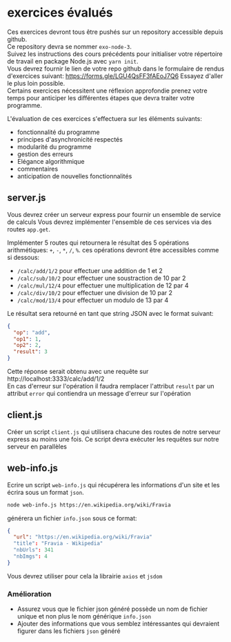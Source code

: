 # exercices évalués

Ces exercices devront tous être pushés sur un repository accessible depuis github.  
Ce repository devra se nommer `exo-node-3`.  
Suivez les instructions des cours précédents pour initialiser votre répertoire de travail en package Node.js avec `yarn init`.  
Vous devrez fournir le lien de votre repo github dans le formulaire de rendus d'exercices suivant: https://forms.gle/LGU4QsFF3fAEoJ7Q6
Essayez d'aller le plus loin possible.  
Certains exercices nécessitent une réflexion approfondie prenez votre temps pour anticiper les différentes étapes que devra traiter votre programme.

L'évaluation de ces exercices s'effectuera sur les éléments suivants:

- fonctionnalité du programme
- principes d'asynchronicité respectés
- modularité du programme
- gestion des erreurs
- Elégance algorithmique
- commentaires
- anticipation de nouvelles fonctionnalités

## server.js

Vous devrez créer un serveur express pour fournir un ensemble de service de calculs
Vous devrez implémenter l'ensemble de ces services via des routes `app.get`.

Implémenter 5 routes qui retournera le résultat des 5 opérations arithmétiques: `+`, `-`, `*`, `/`, `%`.
ces opérations devront être accessibles comme si dessous:

- `/calc/add/1/2` pour effectuer une addition de 1 et 2
- `/calc/sub/10/2` pour effectuer une soustraction de 10 par 2
- `/calc/mul/12/4` pour effectuer une multiplication de 12 par 4
- `/calc/div/10/2` pour effectuer une division de 10 par 2
- `/calc/mod/13/4` pour effectuer un modulo de 13 par 4

Le résultat sera retourné en tant que string JSON avec le format suivant:

```json
{
  "op": "add",
  "op1": 1,
  "op2": 2,
  "result": 3
}
```

Cette réponse serait obtenu avec une requête sur http://localhost:3333/calc/add/1/2  
En cas d'erreur sur l'opération il faudra remplacer l'attribut `result` par un attribut `error` qui contiendra un message d'erreur sur l'opération

## client.js

Créer un script `client.js` qui utilisera chacune des routes de notre serveur express au moins une fois.
Ce script devra exécuter les requêtes sur notre serveur en parallèles

## web-info.js

Ecrire un script `web-info.js` qui récupérera les informations d'un site et les écrira sous un format `json`.

```zsh
node web-info.js https://en.wikipedia.org/wiki/Fravia
```

générera un fichier `info.json` sous ce format:

```json
{
  "url": "https://en.wikipedia.org/wiki/Fravia"
  "title": "Fravia - Wikipedia"
  "nbUrls": 341
  "nbImgs": 4
}
```

Vous devrez utiliser pour cela la librairie `axios` et `jsdom`

### Amélioration

- Assurez vous que le fichier json généré possède un nom de fichier unique et non plus le nom générique `info.json`
- Ajouter des informations que vous semblez intéressantes qui devraient figurer dans les fichiers `json` généré
